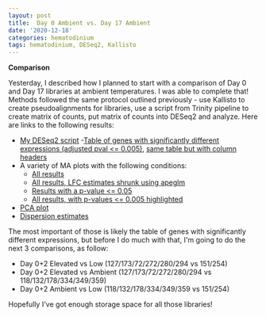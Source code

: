 ```yaml
---
layout: post
title:  Day 0 Ambient vs. Day 17 Ambient
date: '2020-12-18'
categories: hematodinium
tags: hematodinium, DESeq2, Kallisto
---
```


**Comparison**

Yesterday, I described how I planned to start with a comparison of Day 0 and Day 17 libraries at ambient temperatures. I was able to complete that! Methods followed the same protocol outlined previously - use Kallisto to create pseudoalignments for libraries, use a script from Trinity pipeline to create matrix of counts, put matrix of counts into DESeq2 and analyze. Here are links to the following results:

- [My DESeq2 script](https://github.com/afcoyle/hemat_bairdii_transcriptome/blob/main/Scripts/day0_v_day17_ambient_comparison.R)
-[Table of genes with significantly different expressions (adjusted pval <= 0.005)](https://github.com/afcoyle/hemat_bairdii_transcriptome/blob/main/graphs/day0_day17_ambient/0vs17_DEGlist.txt), [same table but with column headers](https://github.com/afcoyle/hemat_bairdii_transcriptome/blob/main/graphs/day0_day17_ambient/0vs17_DEGlist_wcols.txt)
- A variety of MA plots with the following conditions:
    - [All results](https://github.com/afcoyle/hemat_bairdii_transcriptome/blob/main/graphs/day0_day17_ambient/allres_MAplot.png)
    - [All results, LFC estimates shrunk using apeglm](https://github.com/afcoyle/hemat_bairdii_transcriptome/blob/main/graphs/day0_day17_ambient/allres_shrunken_MAplot.png)
    - [Results with a p-value <= 0.05](https://github.com/afcoyle/hemat_bairdii_transcriptome/blob/main/graphs/day0_day17_ambient/res05_MAplot.png)
    - [All results, with p-values <= 0.005 highlighted](https://github.com/afcoyle/hemat_bairdii_transcriptome/blob/main/graphs/day0_day17_ambient/normalizedcts_v_log2foldchange.png)
- [PCA plot](https://github.com/afcoyle/hemat_bairdii_transcriptome/blob/main/graphs/day0_day17_ambient/PCA_plot.png)
- [Dispersion estimates](https://github.com/afcoyle/hemat_bairdii_transcriptome/blob/main/graphs/day0_day17_ambient/dispersion_estimates.png)

The most important of those is likely the table of genes with significantly different expressions, but before I do much with that, I'm going to do the next 3 comparisons, as follow:
- Day 0+2 Elevated vs Low (127/173/72/272/280/294 vs 151/254)
- Day 0+2 Elevated vs Ambient (127/173/72/272/280/294 vs 118/132/178/334/349/359)
- Day 0+2 Ambient vs Low (118/132/178/334/349/359 vs 151/254)

Hopefully I've got enough storage space for all those libraries!







